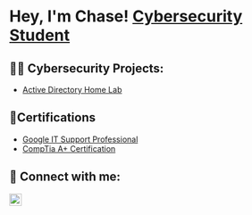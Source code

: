 <h1>Hey, I'm Chase! <a href="https://www.linkedin.com/in/chase-dean-4097942a8/">Cybersecurity Student</a>
<h2>👨‍💻 Cybersecurity Projects:</h2>

  - [Active Directory Home Lab]()

<h2>📜Certifications</h2>

- [Google IT Support Professional](https://www.credly.com/badges/c1699e82-a270-4029-b1e8-9b3895104871/public_url)
- [CompTia A+ Certification](https://www.credly.com/badges/6e0ad37e-d6b5-4f2a-b4e1-25d061a5b7c6/public_url)

<h2> 🤳 Connect with me:</h2>

[<img align="left" alt="JoshMadakor | LinkedIn" width="22px" src="https://cdn.jsdelivr.net/npm/simple-icons@v3/icons/linkedin.svg" />][linkedin]



[linkedin]: https://www.linkedin.com/in/chase-dean-4097942a8/

<!--
**cdeanco1/cdeanco1** is a ✨ _special_ ✨ repository because its `README.md` (this file) appears on your GitHub profile.

Here are some ideas to get you started:

- 🔭 I’m currently working on ...
- 🌱 I’m currently learning ...
- 👯 I’m looking to collaborate on ...
- 🤔 I’m looking for help with ...
- 💬 Ask me about ...
- 📫 How to reach me: ...
- 😄 Pronouns: ...
- ⚡ Fun fact: ...
-->
